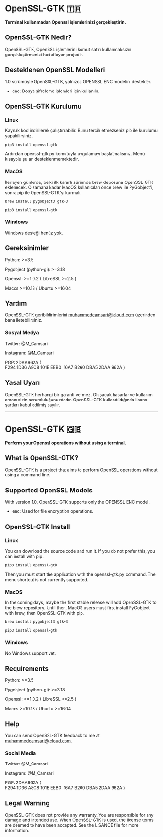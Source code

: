 # OpenSSL-GTK :tr:

**Terminal kullanmadan Openssl işlemlerinizi gerçekleştirin.**


## OpenSSL-GTK Nedir? 

OpenSSL-GTK, OpenSSL işlemlerini komut satırı kullanmaksızın gerçekleştirmenizi hedefleyen projedir.


## Desteklenen OpenSSL Modelleri

1.0 sürümüyle OpenSSL-GTK, yalnızca OPENSSL ENC modelini destekler. 

 - enc: Dosya şifreleme işlemleri için kullanılır.


## OpenSSL-GTK Kurulumu

### Linux

Kaynak kod indirilerek çalıştırılabilir. Bunu tercih etmezseniz pip ile kurulumu yapabilirsiniz. 

	pip3 install openssl-gtk

Ardından openssl-gtk.py komutuyla uygulamayı başlatmalısınız. Menü kısayolu şu an desteklenmemektedir. 


### MacOS

İlerleyen günlerde, belki ilk kararlı sürümde brew deposuna OpenSSL-GTK eklenecek. O zamana kadar MacOS kullanıcıları önce brew ile PyGobject'i, sonra pip ile OpenSSL-GTK'yı kurmalı.

	brew install pygobject3 gtk+3

	pip3 install openssl-gtk


### Windows

Windows desteği henüz yok. 



## Gereksinimler

Python: >=3.5

Pygobject (python-gi): >=3.18

Openssl: >=1.0.2 ( LibreSSL >=2.5 )

Macos >=10.13 / Ubuntu >=16.04


## Yardım

OpenSSL-GTK geribildirimlerini muhammedcamsari@icloud.com üzerinden bana iletebilirsiniz. 


### Sosyal Medya

Twitter: @M_Camsari

Instagram: @M_Camsari

PGP: 2DAA962A  ( F294 1D36 A8C8 101B EEB0  16A7 B260 DBA5 2DAA 962A )

## Yasal Uyarı

OpenSSL-GTK herhangi bir garanti vermez. Oluşacak hasarlar ve kullanım amacı sizin sorumluluğunuzdadır. OpenSSL-GTK kullandıldığında lisans şartları kabul edilmiş sayılır.


***

# OpenSSL-GTK :uk:

**Perform your Openssl operations without using a terminal.**


## What is OpenSSL-GTK?

OpenSSL-GTK is a project that aims to perform OpenSSL operations without using a command line. 


## Supported OpenSSL Models

With version 1.0, OpenSSL-GTK supports only the OPENSSL ENC model.

 - enc: Used for file encryption operations.


## OpenSSL-GTK Install

### Linux

You can download the source code and run it. If you do not prefer this, you can install with pip.

	pip3 install openssl-gtk

Then you must start the application with the openssl-gtk.py command. The menu shortcut is not currently supported.


### MacOS

In the coming days, maybe the first stable release will add OpenSSL-GTK to the brew repository. Until then, MacOS users must first install PyGobject with brew, then OpenSSL-GTK with pip.

	brew install pygobject3 gtk+3

	pip3 install openssl-gtk


### Windows

No Windows support yet.


## Requirements

Python: >=3.5

Pygobject (python-gi): >=3.18

Openssl: >=1.0.2 ( LibreSSL >=2.5 )

Macos >=10.13 / Ubuntu >=16.04


## Help

You can send OpenSSL-GTK feedback to me at muhammedcamsari@icloud.com.


### Social Media

Twitter: @M_Camsari

Instagram: @M_Camsari

PGP: 2DAA962A  ( F294 1D36 A8C8 101B EEB0  16A7 B260 DBA5 2DAA 962A )


## Legal Warning

OpenSSL-GTK does not provide any warranty. You are responsible for any damage and intended use. When OpenSSL-GTK is used, the license terms are deemed to have been accepted. See the LISANCE file for more information.